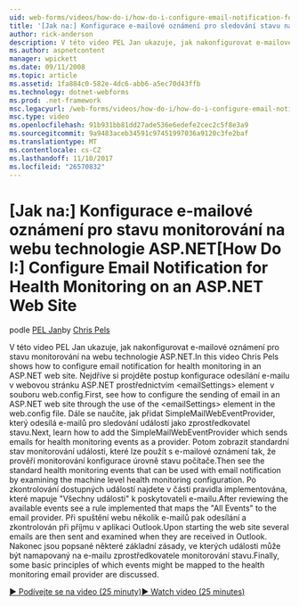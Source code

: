 ```yaml
---
uid: web-forms/videos/how-do-i/how-do-i-configure-email-notification-for-health-monitoring-on-an-aspnet-web-site
title: '[Jak na:] Konfigurace e-mailové oznámení pro sledování stavu na webovou stránku ASP.NET | Microsoft Docs'
author: rick-anderson
description: V této video PEL Jan ukazuje, jak nakonfigurovat e-mailové oznámení pro stavu monitorování na webu technologie ASP.NET. Nejdříve si projděte postup konfigurace odesílání e...
ms.author: aspnetcontent
manager: wpickett
ms.date: 09/11/2008
ms.topic: article
ms.assetid: 1fa884c0-582e-4dc6-abb6-a5ec70d43ffb
ms.technology: dotnet-webforms
ms.prod: .net-framework
msc.legacyurl: /web-forms/videos/how-do-i/how-do-i-configure-email-notification-for-health-monitoring-on-an-aspnet-web-site
msc.type: video
ms.openlocfilehash: 91b931bb81dd27ade536e6edefe2cec2c5f8e3a9
ms.sourcegitcommit: 9a9483aceb34591c97451997036a9120c3fe2baf
ms.translationtype: MT
ms.contentlocale: cs-CZ
ms.lasthandoff: 11/10/2017
ms.locfileid: "26570832"
---
```

<a name="how-do-i-configure-email-notification-for-health-monitoring-on-an-aspnet-web-site"></a><span data-ttu-id="5c243-104">[Jak na:] Konfigurace e-mailové oznámení pro stavu monitorování na webu technologie ASP.NET</span><span class="sxs-lookup"><span data-stu-id="5c243-104">[How Do I:] Configure Email Notification for Health Monitoring on an ASP.NET Web Site</span></span>
====================
<span data-ttu-id="5c243-105">podle [PEL Jan](https://twitter.com/chrispels)</span><span class="sxs-lookup"><span data-stu-id="5c243-105">by [Chris Pels](https://twitter.com/chrispels)</span></span>

<span data-ttu-id="5c243-106">V této video PEL Jan ukazuje, jak nakonfigurovat e-mailové oznámení pro stavu monitorování na webu technologie ASP.NET.</span><span class="sxs-lookup"><span data-stu-id="5c243-106">In this video Chris Pels shows how to configure email notification for health monitoring in an ASP.NET web site.</span></span> <span data-ttu-id="5c243-107">Nejdříve si projděte postup konfigurace odesílání e-mailu v webovou stránku ASP.NET prostřednictvím &lt;emailSettings&gt; element v souboru web.config.</span><span class="sxs-lookup"><span data-stu-id="5c243-107">First, see how to configure the sending of email in an ASP.NET web site through the use of the &lt;emailSettings&gt; element in the web.config file.</span></span> <span data-ttu-id="5c243-108">Dále se naučíte, jak přidat SimpleMailWebEventProvider, který odesílá e-mailů pro sledování událostí jako zprostředkovatel stavu.</span><span class="sxs-lookup"><span data-stu-id="5c243-108">Next, learn how to add the SimpleMailWebEventProvider which sends emails for health monitoring events as a provider.</span></span> <span data-ttu-id="5c243-109">Potom zobrazit standardní stav monitorování události, které lze použít s e-mailové oznámení tak, že prověří monitorování konfigurace úrovně stavu počítače.</span><span class="sxs-lookup"><span data-stu-id="5c243-109">Then see the standard health monitoring events that can be used with email notification by examining the machine level health monitoring configuration.</span></span> <span data-ttu-id="5c243-110">Po zkontrolování dostupných událostí najdete v části pravidla implementována, které mapuje "Všechny události" k poskytovateli e-mailu.</span><span class="sxs-lookup"><span data-stu-id="5c243-110">After reviewing the available events see a rule implemented that maps the "All Events" to the email provider.</span></span> <span data-ttu-id="5c243-111">Při spuštění webu několik e-mailů pak odesílání a zkontrolován při příjmu v aplikaci Outlook.</span><span class="sxs-lookup"><span data-stu-id="5c243-111">Upon starting the web site several emails are then sent and examined when they are received in Outlook.</span></span> <span data-ttu-id="5c243-112">Nakonec jsou popsané některé základní zásady, ve kterých události může být namapovaný na e-mailu zprostředkovatele monitorování stavu.</span><span class="sxs-lookup"><span data-stu-id="5c243-112">Finally, some basic principles of which events might be mapped to the health monitoring email provider are discussed.</span></span>

[<span data-ttu-id="5c243-113">&#9654; Podívejte se na video (25 minuty)</span><span class="sxs-lookup"><span data-stu-id="5c243-113">&#9654; Watch video (25 minutes)</span></span>](https://channel9.msdn.com/Blogs/ASP-NET-Site-Videos/how-do-i-configure-email-notification-for-health-monitoring-on-an-aspnet-web-site)
